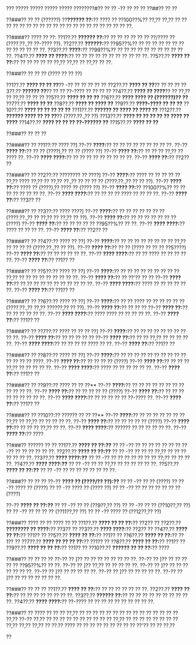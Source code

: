 ??? ????? ????? ????? ????? ????????#?? ?? ?? -?? ?? ?? ??
??##?? ?? ??

??###?? ?? ?? (??????)
??**?????? ??:**?? ???? ?? ??100??%?? ??,?? ??,?? ?? ?? ?? ?? ?? ?? ?? ?? ?? ?? ?? ?? ?? ?? ?? ?? ?? ?? ?? ?? ??.

??####?? ???? ?? ??:
??1??.?? **?????? ??:**?? ?? ?? ?? ?? ?? ?? ??/???? ?? (????.??.,?? ??-???? ??).
??2??.?? **??????:**?? ??95??%?? ?? ?? ?? ?? ?? ?? ?? ?? ?? ?? ?? ?? ??.
??3??.?? **????:**?? ??99??%?? ?? ?? ?? ?? ?? ?? ?? ?? ?? ?? ??.
??4??.?? **???? ?? ????:**?? ?? ?? ?? ?? ?? ?? ?? ?? ?? ?? ??.
??5??.?? **???? ?? ??:**?? ?? ?? ?? ?? ?? ??,?? ??,?? ?? ??,?? ?? ??.

??###?? ?? ?? ?? (???? ?? ?? ??)

??1??.?? **???? ?? ?? ??**?? -?? ?? ?? ?? ?? ??
??2??.?? **???? ?? ??**?? ?? ?? ??
??3??.?? **?????? ??**?? ?? ?? ??-???? ?? ?? ?? ??
??4??.?? **???? ?? ????**?? ?? ??,?? ?? ??,?? ?? ?? ??
??5??.?? **???? ?? ?? ??**
??6??.?? **???? ???? ?? (??????)?? ??**
??7??.?? **???? ?? ??**
??8??.?? **???? ?? ???? ??**
??9??.?? **????-???? ?? ?? ??**
??10??.?? **???? ?? ?? ?? ?? ??**
??11??.?? **?????? ?? ???? ?? ???? ??**
??12??.?? **?????? ???? ?? ?? ??**?? (????.??.,?? ??)
??13??.?? **???? ?? ?? ?? ?? ?? ???? ?? ????**
??14??.?? **???? ?? ?? ?? ??-?????? ??**
??15??.?? **???? ?? ??**

??###?? ?? ?? ??

??####?? ?? ??1??:?? ???? ??]
??-?? **????:**?? ?? ?? ?? ?? ?? ?? ?? ?? ??.
??-?? **???? ??:**?? ?? ?? (????),?? ?? ?? (???? ??)
??-?? **???? ??:**?? ?? ?? ?? ??,?? ?? ???? ??.
??-?? **???? ????:**?? ?? ?? ?? ?? ?? ?? ?? ?? ??.
??-?? **???? ??:**?? ??2?? ??

??####?? ?? ??2??:?? ???????? ?? ????]
??-?? **????:**?? ???? ?? ?? ?? ?? ?? ??,?? ???? ??,?? ?? ??,?? ??.,?? ?? ?? ?? ?? (????.??.,?? ?? ?? ??).
??-?? **???? ??:**?? ???? ?? (????),?? ???? ?? (???? ??)
??-?? **???? ??:**?? ??100??%?? ?? ?? ?? ?? ?? ?? ?? ??.
??-?? **???? ????:**?? ?? ?? ?? ?? ???? ?? ?? ?? ??.
??-?? **???? ??:**?? ??3?? ??

??####?? ?? ??3??:?? ???? ????]
??-?? **????:**?? ?? ?? ?? ?? ?? ?? ?? (????.??.,?? ?? ??,?? ?? ??,?? ?? ??).
??-?? **???? ??:**?? ?? ?? ?? ?? ?? ?? ?? (????)
??-?? **???? ??:**?? ?? ?? ?? ?? ?? ??95??%?? ?? ??.
??-?? **???? ????:**?? ???? ?? ?? ?? ??.
??-?? **???? ??:**?? ??2?? ??

??####?? ?? ??4??:?? ???? ?? ??]
??-?? **????:**?? ?? ?? ?? ?? ?? ?? ?? ?? ??,?? ?? ?? ?? ?? (????.??.,?? ?? ??).
??-?? **???? ??:**?? ?? ?? (???? ?? ?? ?? ??5????)
??-?? **???? ??:**?? ?? ?? ?? ?? ?? ??.
??-?? **???? ????:**?? ?? ?? ???? ?? ?? ?? ?? ??.
??-?? **???? ??:**?? ??1?? ??

??####?? ?? ??5??:?? ???? ?? ??]
??-?? **????:**?? ?? ?? ?? ?? ?? ?? ?? ?? ?? ??,?? ?? ?? ?? ?? ?? ?? ?? ?? ??.
??-?? **???? ??:**?? ?? ??'?? ?? ??
??-?? **???? ??:**?? ?? ?? ?? ?? ?? ?? ?? ?? ?? ?? ??.
??-?? **???? ????:**?? ???? ?? ?? ?? ?? ?? ??.
??-?? **???? ??:**?? ??1?? ??

??####?? ?? ??6??:?? ???? ?? ??]
??-?? **????:**?? ?? ?? ???? ?? ?? ?? ?? ?? ?? (????.??.,?? ??,?? ??????,?? ?? ??).
??-?? **???? ??:**?? ?? ?? ??
??-?? **???? ??:**?? ?? ?? ?? ?? ?? ??.
??-?? **???? ????:**?? ???? ???? ?? ?? ?? ?? ??.
??-?? **???? ??:**?? ??1?? ??

??####?? ?? ??7??:?? ???? ?? ?? ?? ??]
??-?? **????:**?? ?? ?? ?? ?? ?? ?? ?? ?? ?? ??.
??-?? **???? ??:**?? ?? ?? ?? ?? ??
??-?? **???? ??:**?? ?? ?? ??,?? ?? ?? ?? ?? ??.
??-?? **???? ????:**?? ?? ?? ?? ?? ???? ?? ??.
??-?? **???? ??:**?? ??1?? ??

??####?? ?? ??8??:?? ???? ?? ??]
??-?? **????:**?? ?? ?? ?? ?? ?? ?? ?? ?? ?? ?? ?? ?? ?? ?? ????.
??-?? **???? ??:**?? ?? ?? ?? ?? (????)
??-?? **???? ??:**?? ?? ?? ?? ??,?? ?? ?? ?? ?? ??.
??-?? **???? ????:**?? ???? ?? ?? ?? ?? ?? ??.
??-?? **???? ??:**?? ??1?? ??

??####?? ?? ??9??:?? ???? ?? ?? ??**
??-?? **????:**?? ?? ?? ?? ?? ?? ?? ?? ?? ?? ?? ?? ??.
??-?? **???? ??:**?? ?? ?? ?? ?? ?? (????)
??-?? **???? ??:**?? ?? ?? ?? ?? ?? ?? ?? ?? ??.
??-?? **???? ????:**?? ?? ?? ?? ?? ?? ??-???? ??.
??-?? **???? ??:**?? ??1?? ??

??####?? ?? ??10??:?? ?????? ?? ?? ??**
??-?? **????:**?? ?? ?? ?? ?? ?? ?? ?? ??,?? ?? ??,?? ?? ?? ?? ?? ??.
??-?? **???? ??:**?? ?? ?? ?? ?? ?? (????)
??-?? **???? ??:**?? ?? ?? ?? ??,?? ?? ??.
??-?? **???? ????:**?? ?????? ?? ?? ?? ?? ?? ??.
??-?? **???? ??:**?? ????

??###?? ?????? ?? ??
??1??.?? **???? ?? ??:??**
??  ?? -?? ?? ?? ?? ?? ?? ?? ?? ??-?? ?? ?? ?? ?? ?? ??.
??2??.?? **???? ?? ??:??**
??  ?? -?? ?? ?? ?? ??,?? ?? ?? ?? ?? ?? ?? ??.
??3??.?? **???? ????:??**
??  ?? -?? ?? ?? ?? ?? ?? ?? ?? ??;?? ?? ?? ?? ??.
??4??.?? **???? ????:??**
??  ?? -?? ?? ?? ??,?? ?? ?? ?? ?? ?? ??.
??5??.?? **???? ?? ??:??**
??  ?? -?? ?? ?? ?? ?? ?? ?? ?? ??.

??###?? ?? ?? ??
??-?? **???? ?? (????/?? ??):??**
?? ?? -?? ?? ?? (????)
?? ?? -?? ???? ?? (????)
?? ?? -?? ???? ?? (???? ??)
?? ?? -?? ?? ?? ?? ?? ?? ?? ?? (????)

??-?? **???? ?? ??:??**
?? ?? -?? ?? ?? (??9??,?? ??)
?? ?? -?? ?? ?? (??10??,?? ??)
?? ?? -?? ?? ?? ?? ?? (??11??,?? ??)
?? ?? -?? ???? ?? (??12??,?? ??)

??###?? ???? ?? ?? ???? ?? ??
??1??.?? **???? ?? ?? ??:**?? ??2?? ??
??2??.?? **???????? ?? ????:**?? ??3?? ??
??3??.?? **???? ????:**?? ??2?? ??
??4??.?? **???? ?? ??:**?? ??1?? ??
??5??.?? **???? ?? ??:**?? ??1?? ??
??6??.?? **???? ?? ??:**?? ??1?? ??
??7??.?? **???? ?? ?? ?? ??:**?? ??1?? ??
??8??.?? **???? ?? ??:**?? ??1?? ??
??9??.?? **???? ?? ?? ??:**?? ??1?? ??
??10??.?? **?????? ?? ?? ??:**?? ????

??###?? ?? ?? ?? ??
??-?? ?? ]?? ?? ?? ?? ?? ?? ?? ?? ??.
??-?? ?? ]?? ?? ?? ?? ?? ?? ??95??%?? ?? ??.
??-?? ?? ]?? ??,?? ?? ?? ?? ?? ??.
??-?? ?? ]?? ?? ?? ?? ?? ?? ?? ??.
??-?? ?? ]?? ?? ?? ?? ?? ??.
??-?? ?? ]?? ?? ?? ?? ?? ??.
??-?? ?? ]?? ?? ?? ?? ?? ?? ?? ??.

??###?? ?? ?? ??
??1??.?? **???? ?? ??:**?? ?? ?? ?? ?? ?? ?? ??.
??2??.?? **???? ?? ??:**?? ?? ?? ?? ?? ?? ?? ?? ??.
??3??.?? **?????? ??:**?? ?? ?? ?? ?? ?? ?? ?? ?? ?? ??.
??4??.?? **???? ????:**?? ??-???? ?? ?? ?? ?? ?? ?? ?? ?? ?? ??.

??###?? ??
???? ?? ?? ?? ??,?? ?? ?? ?? ?? ?? ?? ?? ?? ?? ?? ?? ?? ?? ?? ?? ??,?? ??-?? ??.?? ?? ?? ?? ?? ?? ?? ?? ?? ?? ?? ??,?? ?? ?? ?? ?? ?? ?? ?? ?? ??,?? ??,?? ??,?? ?? ??.?? ???? ?? ?? ?? ?? ?? ?? ?? ?? ?? ??'?? ?? ?? ??.??

??